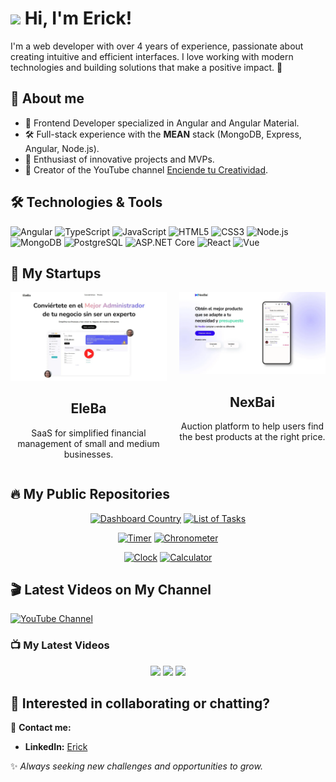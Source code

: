 # <img src="https://media.giphy.com/media/hvRJCLFzcasrR4ia7z/giphy.gif" width="35"> Hi, I'm Erick!

I'm a web developer with over 4 years of experience, passionate about creating intuitive and efficient interfaces. I love working with modern technologies and building solutions that make a positive impact. 🚀

## 🌟 About me
- 🎯 Frontend Developer specialized in Angular and Angular Material.
- 🛠️ Full-stack experience with the **MEAN** stack (MongoDB, Express, Angular, Node.js).
- 📌 Enthusiast of innovative projects and MVPs.
- 🎥 Creator of the YouTube channel [Enciende tu Creatividad](https://www.youtube.com/@enciendetucreatividad9879).

## 🛠️ Technologies & Tools

![Angular](https://img.shields.io/badge/Angular-DD0031?style=for-the-badge&logo=angular&logoColor=white)
![TypeScript](https://img.shields.io/badge/TypeScript-007ACC?style=for-the-badge&logo=typescript&logoColor=white)
![JavaScript](https://img.shields.io/badge/JavaScript-F7DF1E?style=for-the-badge&logo=javascript&logoColor=black)
![HTML5](https://img.shields.io/badge/HTML5-E34F26?style=for-the-badge&logo=html5&logoColor=white)
![CSS3](https://img.shields.io/badge/CSS3-1572B6?style=for-the-badge&logo=css3&logoColor=white)
![Node.js](https://img.shields.io/badge/Node.js-339933?style=for-the-badge&logo=node-dot-js&logoColor=white)
![MongoDB](https://img.shields.io/badge/MongoDB-4EA94B?style=for-the-badge&logo=mongodb&logoColor=white)
![PostgreSQL](https://img.shields.io/badge/PostgreSQL-316192?style=for-the-badge&logo=postgresql&logoColor=white)
![ASP.NET Core](https://img.shields.io/badge/ASP.NET_Core-5C2D91?style=for-the-badge&logo=dotnet&logoColor=white)
![React](https://img.shields.io/badge/React-61DAFB?style=for-the-badge&logo=react&logoColor=black)
![Vue](https://img.shields.io/badge/Vue.js-4FC08D?style=for-the-badge&logo=vue-dot-js&logoColor=white)

<!-- 
## 📊 My GitHub Stats

![Top Langs](https://github-readme-stats-git-masterrstaa-rickstaa.vercel.app/api/top-langs/?username=erick-ch&layout=compact&theme=radical)

![Erick's GitHub stats](https://github-readme-stats-git-masterrstaa-rickstaa.vercel.app/api?username=erick-ch&show_icons=true&theme=radical)
-->
## 🚀 My Startups

<div align="center" style="display: flex; justify-content: center; gap: 20px;">

<div>
  <a href="https://eleba.netlify.app/" target="_blank"><img src="./assets/eleba-preview.webp" alt="EleBa - Manage your finances" width="400"></a>
  <h2>EleBa</h2>
  <p>SaaS for simplified financial management of small and medium businesses.</p>
</div>

<div>
  <a href="https://nexbai-landing.vercel.app/" target="_blank">
  <img src="./assets/nexbai-preview.webp" alt="NexBai - Smart Auctions" width="400"></a>
  <h2>NexBai</h2>
  <p>Auction platform to help users find the best products at the right price.</p>
</div>

</div>

## 🔥 My Public Repositories

<div align="center">
  
[![Dashboard Country](https://github-readme-stats.vercel.app/api/pin/?username=enciendecreatividad&repo=dashboard_country&theme=radical)](https://github.com/enciendecreatividad/dashboard_country)
[![List of Tasks](https://github-readme-stats.vercel.app/api/pin/?username=enciendecreatividad&repo=list_of_tasks&theme=radical)](https://github.com/enciendecreatividad/list_of_tasks)

[![Timer](https://github-readme-stats.vercel.app/api/pin/?username=enciendecreatividad&repo=timer&theme=radical)](https://github.com/enciendecreatividad/timer)
[![Chronometer](https://github-readme-stats.vercel.app/api/pin/?username=enciendecreatividad&repo=chronometer&theme=radical)](https://github.com/enciendecreatividad/chronometer)

[![Clock](https://github-readme-stats.vercel.app/api/pin/?username=enciendecreatividad&repo=clock&theme=radical)](https://github.com/enciendecreatividad/clock)
[![Calculator](https://github-readme-stats.vercel.app/api/pin/?username=enciendecreatividad&repo=calculator&theme=radical)](https://github.com/enciendecreatividad/calculator)

</div>


## 🎬 Latest Videos on My Channel

[![YouTube Channel](https://img.shields.io/badge/YouTube-Subscribe-red?style=for-the-badge&logo=youtube)](https://www.youtube.com/@enciendetucreatividad9879)

### 📺 My Latest Videos
<div align="center">

<a href="https://www.youtube.com/watch?v=-xQUWPOtSV0"><img src="https://img.youtube.com/vi/-xQUWPOtSV0/hqdefault.jpg" width="300" /></a>
<a href="https://www.youtube.com/watch?v=cBHyWQNK0Zc&t=665s"><img src="https://img.youtube.com/vi/cBHyWQNK0Zc/hqdefault.jpg" width="300" /></a>
<a href="https://www.youtube.com/watch?v=M6QBwPmwo6E"><img src="https://img.youtube.com/vi/M6QBwPmwo6E/hqdefault.jpg" width="300" /></a>

</div>

## 💬 Interested in collaborating or chatting?

📩 **Contact me:**
- **LinkedIn:** [Erick](https://www.linkedin.com/in/erick-chambi/)
<!-- - **Email:** erick.dev@gmail.com -->

✨ _Always seeking new challenges and opportunities to grow._



<!--
**erick-ch/erick-ch** is a ✨ _special_ ✨ repository because its `README.md` (this file) appears on your GitHub profile.

Here are some ideas to get you started:

- 🔭 I’m currently working on ...
- 🌱 I’m currently learning ...
- 👯 I’m looking to collaborate on ...
- 🤔 I’m looking for help with ...
- 💬 Ask me about ...
- 📫 How to reach me: ...
- 😄 Pronouns: ...
- ⚡ Fun fact: ...
-->
